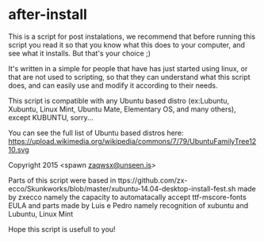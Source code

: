 # after-install
This is a script for post instalations, we recommend that before running this script you read it so that you know what this does to your computer, and see what it installs. But that's your choice ;)                                   

It's written in a simple for people that have has just started using linux, or that are not used to scripting, so that they can understand what this script does, and can easily use and modify it according to their needs.	       

This script is compatible with any Ubuntu based distro (ex:Lubuntu, Xubuntu, Linux Mint, Ubuntu Mate, Elementary OS, and many others), except KUBUNTU, sorry...

You can see the full list of Ubuntu based distros here: 
https://upload.wikimedia.org/wikipedia/commons/7/79/UbuntuFamilyTree1210.svg

Copyright 2015 <spawn zaqwsx@unseen.is>
 
Parts of this script were based in ttps://github.com/zx-ecco/Skunkworks/blob/master/xubuntu-14.04-desktop-install-fest.sh
made by zxecco namely the capacity to automatacally accept ttf-mscore-fonts EULA and parts made by Luis e Pedro namely recognition of xubuntu and Lubuntu, Linux Mint

Hope this script is usefull to you!

